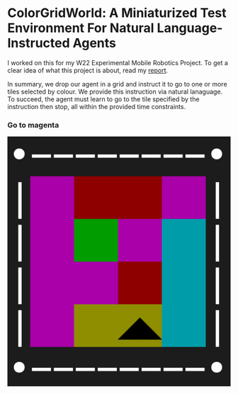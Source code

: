 # ColorGridWorld: A Miniaturized Test Environment For Natural Language-Instructed Agents
I worked on this for my W22 Experimental Mobile Robotics Project. To get a clear idea of what this project is about, read my [report](./ColorGridWorld_Report.pdf).

In summary, we drop our agent in a grid and instruct it to go to one or more tiles selected by colour. We provide this instruction via natural lanaguage. To succeed, the agent must learn to go to the tile specified by the instruction then stop, all within the provided time constraints.

### Go to magenta
![4x4 board](./images/board.png)
